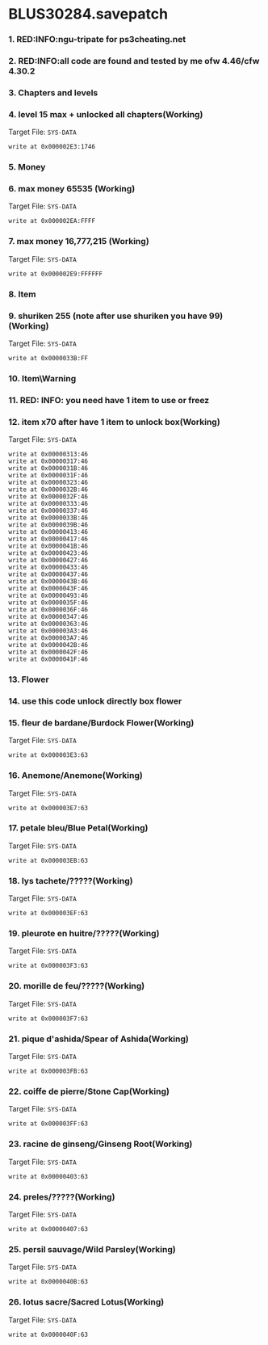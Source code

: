 # BLUS30284.savepatch

### 1. RED:INFO:ngu-tripate for ps3cheating.net 
### 2. RED:INFO:all code are found and tested by me ofw 4.46/cfw 4.30.2
### 3. Chapters and levels
### 4. level 15 max + unlocked all chapters(Working)

Target File: `SYS-DATA`

```
write at 0x000002E3:1746
```

### 5.  Money
### 6. max money 65535 (Working)

Target File: `SYS-DATA`

```
write at 0x000002EA:FFFF
```

### 7. max money 16,777,215 (Working)

Target File: `SYS-DATA`

```
write at 0x000002E9:FFFFFF
```

### 8.  Item 
### 9. shuriken 255 (note after use shuriken you have 99) (Working)

Target File: `SYS-DATA`

```
write at 0x0000033B:FF
```

### 10.  Item\Warning
### 11. RED: INFO: you need have 1 item to use or freez
### 12. item x70 after have 1 item to unlock box(Working)

Target File: `SYS-DATA`

```
write at 0x00000313:46
write at 0x00000317:46
write at 0x0000031B:46
write at 0x0000031F:46
write at 0x00000323:46
write at 0x0000032B:46
write at 0x0000032F:46
write at 0x00000333:46
write at 0x00000337:46
write at 0x0000033B:46
write at 0x0000039B:46
write at 0x00000413:46
write at 0x00000417:46
write at 0x0000041B:46
write at 0x00000423:46
write at 0x00000427:46
write at 0x00000433:46
write at 0x00000437:46
write at 0x0000043B:46
write at 0x0000043F:46
write at 0x00000493:46
write at 0x0000035F:46
write at 0x0000036F:46
write at 0x00000347:46
write at 0x00000363:46
write at 0x000003A3:46
write at 0x000003A7:46
write at 0x0000042B:46
write at 0x0000042F:46
write at 0x0000041F:46
```

### 13.  Flower
### 14.  use this code unlock directly box flower
### 15. fleur de bardane/Burdock Flower(Working)

Target File: `SYS-DATA`

```
write at 0x000003E3:63
```

### 16. Anemone/Anemone(Working)

Target File: `SYS-DATA`

```
write at 0x000003E7:63
```

### 17. petale bleu/Blue Petal(Working)

Target File: `SYS-DATA`

```
write at 0x000003EB:63
```

### 18. lys tachete/?????(Working)

Target File: `SYS-DATA`

```
write at 0x000003EF:63
```

### 19. pleurote en huitre/?????(Working)

Target File: `SYS-DATA`

```
write at 0x000003F3:63
```

### 20. morille de feu/?????(Working)

Target File: `SYS-DATA`

```
write at 0x000003F7:63
```

### 21. pique d'ashida/Spear of Ashida(Working)

Target File: `SYS-DATA`

```
write at 0x000003FB:63
```

### 22. coiffe de pierre/Stone Cap(Working)

Target File: `SYS-DATA`

```
write at 0x000003FF:63
```

### 23. racine de ginseng/Ginseng Root(Working)

Target File: `SYS-DATA`

```
write at 0x00000403:63
```

### 24. preles/?????(Working)

Target File: `SYS-DATA`

```
write at 0x00000407:63
```

### 25. persil sauvage/Wild Parsley(Working)

Target File: `SYS-DATA`

```
write at 0x0000040B:63
```

### 26. lotus sacre/Sacred Lotus(Working)

Target File: `SYS-DATA`

```
write at 0x0000040F:63
```

